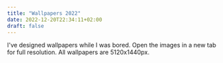 ```yaml
---
title: "Wallpapers 2022"
date: 2022-12-20T22:34:11+02:00
draft: false
---
```


I've designed wallpapers while I was bored. Open the images in a new tab for full resolution. All wallpapers are 5120x1440px.


